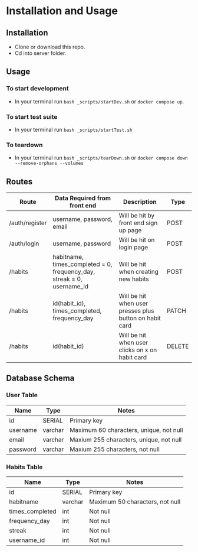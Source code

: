 # Installation and Usage

## Installation

- Clone or download this repo.
- Cd into server folder.

## Usage

### To start development

- In your terminal run `bash _scripts/startDev.sh` or `docker compose up`.

### To start test suite

- In your terminal run `bash _scripts/startTest.sh`

### To teardown

- In your terminal run `bash _scripts/tearDown.sh` or `docker compose down --remove-orphans --volumes`

## Routes

| Route          | Data Required from front end                                           | Description                                             | Type   |
| -------------- | ---------------------------------------------------------------------- | ------------------------------------------------------- | ------ |
| /auth/register | username, password, email                                              | Will be hit by front end sign up page                   | POST   |
| /auth/login    | username, password                                                     | Will be hit on login page                               | POST   |
| /habits        | habitname, times_completed = 0, frequency_day, streak = 0, username_id | Will be hit when creating new habits                    | POST   |
| /habits        | id(habit_id), times_completed, frequency_day                           | Will be hit when user presses plus button on habit card | PATCH  |
| /habits        | id(habit_id)                                                           | Will be hit when user clicks on x on habit card         | DELETE |

## Database Schema

### User Table

| Name     | Type    | Notes                                   |
| -------- | ------- | --------------------------------------- |
| id       | SERIAL  | Primary key                             |
| username | varchar | Maximum 60 characters, unique, not null |
| email    | varchar | Maxium 255 characters, unique, not null |
| password | varchar | Maxium 255 characters, not null         |

### Habits Table

| Name            | Type    | Notes                           |
| --------------- | ------- | ------------------------------- |
| id              | SERIAL  | Primary key                     |
| habitname       | varchar | Maximum 50 characters, not null |
| times_completed | int     | Not null                        |
| frequency_day   | int     | Not null                        |
| streak          | int     | Not null                        |
| username_id     | int     | Not null                        |
